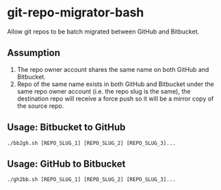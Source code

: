 # git-repo-migrator-bash
Allow git repos to be batch migrated between GitHub and Bitbucket.

## Assumption
1. The repo owner account shares the same name on both GitHub and Bitbucket.
2. Repo of the same name exists in both GitHub and Bitbucket under the same repo owner account (i.e. the repo slug is the same), the destination repo will receive a force push so it will be a mirror copy of the source repo.

## Usage: Bitbucket to GitHub

```
./bb2gh.sh [REPO_SLUG_1] [REPO_SLUG_2] [REPO_SLUG_3]...
```

## Usage: GitHub to Bitbucket

```
./gh2bb.sh [REPO_SLUG_1] [REPO_SLUG_2] [REPO_SLUG_3]...
```

